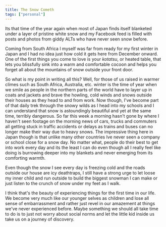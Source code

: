 ```yaml
---
title: The Snow Cometh
tags: ["personal"]
---
```

Its that time of the year again when most of Japan finds itself blanketed under a layer of pristine white snow and my Facebook feed is filled with posts and photos from giddy ALTs who have never seen snow before.

Coming from South Africa I myself was far from ready for my first winter in Japan and I had no idea just how cold it gets here from December onward. One of the first things you come to love is your _kotatsu_, or heated table, that lets you blissfully sink into a warm and comfortable cocoon and helps you forget all about the mountains of snow outside your front door.

So what is my point in writing all this? Well, for those of us raised in warmer climes such as South Africa, Australia, etc. winter is the time of year when we smile as people in the northern parts of the world have to layer up in coats and jackets and brave the howling, cold winds and snows outside their houses as they head to and from work. Now though, I've become part of that daily trek through the snowy wilds as I head into my schools and I can understand that snow is astoundingly beautiful and yet at the same time, terribly dangerous. So far this week a morning hasn't gone by where I haven't seen footage on the morning news of cars, trucks and commuters all getting stuck in traffic accidents or delays as trains and buses can no longer make their way due to heavy snows. The impressive thing here in Japan though is that unlike many other countries Ive never seen a company or school close for a snow day. No matter what, people do their best to get into work every day and its the least I can do even though all I really feel like doing is burrowing deeper into my blankets and never emerging from its comforting warmth.

Even though the snow I see every day is freezing cold and the roads outside our house are icy deathtraps, I still have a strong urge to let loose my inner child and run outside to build the biggest snowman I can make or just listen to the crunch of snow under my feet as I walk.

I think that's the beauty of experiencing things for the first time in our life. We become very much like our younger selves as children and lose all sense of embarrassment and rather just revel in our amazement at things we've never experienced before. Maybe something we should all take time to do is to just not worry about social norms and let the little kid inside us take us on a journey of discovery.